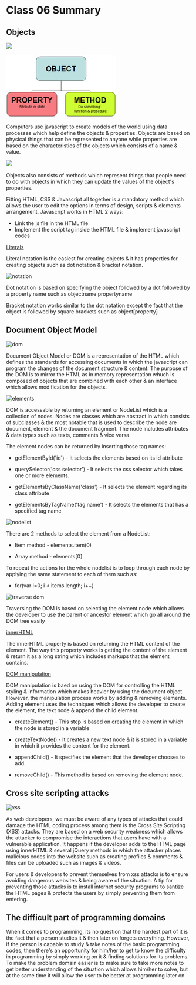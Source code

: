 # Class 06 Summary

## Objects

![](https://miro.medium.com/max/1400/1*iKJx57JU9sKdff-Os7upyA.png)

![](https://raw.githubusercontent.com/3dbeb41841bfbfcc24d55143816cf7f1/js-objects-and-json/master/images/object-property-method.jpg)

Computers use javascript to create models of the world using data processes which help define the objects & properties. Objects are based on physical things that can be represented to anyone while properties are based on the characteristics of the objects which consists of a name & value.

![](https://developer.mozilla.org/en-US/docs/Learn/JavaScript/Objects/Object-oriented_JS/mdn-graphics-instantiation-2-fixed.png)

Objects also consists of methods which represent things that people need to do with objects in which they can update the values of the object's properties. 

Fitting HTML, CSS & Javascript all together is a mandatory method which allows the user to edit the options in terms of design, scripts & elements arrangement. Javascript works in HTML 2 ways:
* Link the js file in the HTML file
* Implement the script tag inside the HTML file & implement javascript codes

[Literals](http://www.standardista.com/javascript/javascript-object-literals-simplified/)

Literal notation is the easiest for creating objects & it has properties for creating objects such as dot notation & bracket notation.

![notation](https://bunlong.github.io/assets/img/dot-notation-vs-bracket-notation-to-access-object-properties-in-javascript.png)

Dot notation is based on specifying the object followed by a dot followed by a property name such as objectname.propertyname

Bracket notation works similar to the dot notation except the fact that the object is followed by square brackets such as object[property]

## Document Object Model

![dom](https://www.w3schools.com/js/pic_htmltree.gif)


Document Object Model or DOM is a representation of the HTML which defines the standards for accessing documents in which the javascript can program the changes of the document structure & content. The purpose of the DOM is to mirror the HTML as in memory representation whuch is composed of objects that are combined with each other & an interface which allows modification for the objects.

![elements](https://lh3.googleusercontent.com/proxy/L5YGmVd7374oxojV52hg6sXMY7fQ6J3oJwlZuA3NXQT3RXXLr3TgpBAwuR2PZTmPugiNAzR6OudTJ3nrNnpd5HDAaw)

DOM is accessable by returning an element or NodeList which is a collection of nodes. Nodes are classes  which are abstract in which consists of subclasses & the most notable that is used to describe the node are document, element & the document fragment. The node includes attributes & data types such as texts, comments & vice versa.

The element nodes can be returned by inserting those tag names:
* getElementById('id') - It selects the elements based on its id attribute

* querySelector('css selector') - It selects the css selector which takes one or more elements.

* getElementsByClassName('class') - It selects the element regarding its class attribute

* getElementsByTagName('tag name') - It selects the elements that has a specified tag name

![nodelist](https://i.stack.imgur.com/t2ph3.png)

There are 2 methods to select the element from a NodeList:
* Item method - elements.item(0)

* Array method - elements[0]

To repeat the actions for the whole nodelist is to loop through each node by applying the same statement to each of them such as:
* for(var i=0; i < items.length; i++)


![traverse dom](https://www.qualitestgroup.com/images/howto/DOMTree_HowTo.png)

Traversing the DOM is based on selecting the element node which allows the developer to use the parent or ancestor element which go all around the DOM tree easily

[innerHTML](https://www.w3schools.com/jsref/prop_html_innerhtml.asp)

The innerHTML property is based on returning the HTML content of the element. The way this property works is getting the content of the element & return it as a long string which includes markups that the element contains.

[DOM manipulation](https://developer.mozilla.org/en-US/docs/Learn/JavaScript/Client-side_web_APIs/Manipulating_documents)

DOM manipulation is baed on using the DOM for controlling the HTML styling & information which makes heavier by using the document object. However, the manipulation process works by adding & removing elements. Adding element uses the techniques which allows the developer to create the element, the text node & append the child element.

* createElement() - This step is based on creating the element in which the node is stored in a variable

* createTextNode() - It creates a new text node & it is stored in a variable in which it provides the content for the element.

* appendChild() - It specifies the element that the developer chooses to add.

* removeChild() - This method is based on removing the element node.

## Cross site scripting attacks

![xss](https://www.imperva.com/learn/wp-content/uploads/sites/13/2019/01/sorted-XSS.png)

As web developers, we must be aware of any types of attacks that could damage the HTML coding process among them is the Cross Site Scripting (XSS) attacks. They are based on a web security weakness which allows the attacker to compromise the interactions that users have with a vulnerable application. It happens if the developer adds to the HTML page using innerHTML & several jQuery methods in which the attacker places malicious codes into the website such as creating profiles & comments & files can be uploaded such as images & videos.

For users & developers to prevent themselves from xss attacks is to ensure avoiding dangerous websites & being aware of the situation. A tip for preventing those attacks is to install internet security programs to santize the HTML pages & protects the users by simply preventing them from entering.

## The difficult part of programming domains

When it comes to programming, its no question that the hardest part of it is the fact that a person studies it & then later on forgets everything. However, if the person is capable to study & take notes of the basic programming codes, then there's an opportunity for him/her to get to know the difficulty in programming by simply working on it & finding solutions for its problems. To make the problem domain easier is to make sure to take more notes to get better understanding of the situation which allows him/her to solve, but at the same time it will allow the user to be better at programming later on.
